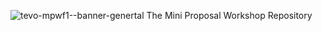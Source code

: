 ![tevo-mpwf1--banner-genertal](https://user-images.githubusercontent.com/31933481/212414820-98b38c4d-8bbf-4f1b-982b-161ac837ab55.png)
The Mini Proposal Workshop Repository
